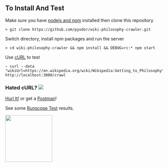 ## To Install And Test

Make sure you have <a href="https://nodejs.org/en/download/" target="_blank">nodejs and npm</a> installed then clone this repository

    > git clone https://github.com/pyodor/wiki-philosophy-crawler.git

Switch directory, install npm packages and run the server

    > cd wiki-philosophy-crawler && npm install && DEBUG=rc:* npm start

Use <a href="http://conqueringthecommandline.com/book/curl" target="_blank">cURL</a> to test

    › curl --data "wikiUrl=https://en.wikipedia.org/wiki/Wikipedia:Getting_to_Philosophy" http://localhost:3000/crawl



### Hated cURL? <img src="http://ragemaker.net/images/troll.png">

<a href="https://www.hurl.it" target="_blank">Hurl It!</a> or get a
<a href="https://www.getpostman.com" target="_blank">Postman</a>!

See some <a href="https://www.runscope.com/radar/5wv2odzc7zks/091223ef-4e38-4c76-af78-e3177721a10a/history/5151ccb1-67fc-41ac-936a-967ae3dc2bfa" target="_blank">Runscope Test</a> results.

<img src="http://i.giphy.com/P2Qo8ur3LXqh2.gif" width=150px>
